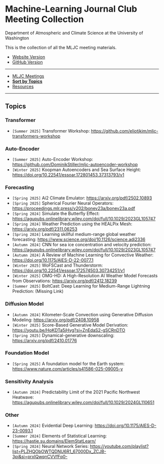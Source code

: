 # Machine-Learning Journal Club Meeting Collection

Department of Atmospheric and Climate Science at the University of Washington

This is the collection of all the MLJC meeting materials.

- [Website Version](<https://nightingale-lzh.github.io/UW-Atmos-MLJC/>)
- [GitHub Version](<https://github.com/Nightingale-LZH/UW-Atmos-MLJC>)

***

- [MLJC Meetings](<readme.md>)
- [**Sort by Topics**](<sort_by_topics.md>)
- [Resources](<recources.md>)

***

## Topics

### Transformer

- `[Summer 2025]` Transformer Workshop: <https://github.com/eliotjkim/mljc-transformers-workshop>

### Auto-Encoder

- `[Summer 2025]` Auto-Encoder Workshop: <https://github.com/DominikStiller/mljc-autoencoder-workshop> 
- `[Winter 2025]` Koopman Autoencoders and Sea Surface Height: <https://doi.org/10.22541/essoar.172801453.37313793/v1>

### Forecasting

- `[Spring 2025]` Ai2 Climate Emulator: <https://arxiv.org/pdf/2502.10893>
- `[Spring 2025]` Spherical Fourier Neural Operators: <https://proceedings.mlr.press/v202/bonev23a/bonev23a.pdf>
- `[Spring 2024]` Simulate the Butterfly Effect: <https://agupubs.onlinelibrary.wiley.com/doi/full/10.1029/2023GL105747>
- `[Spring 2024]` Weather Prediction using the HEALPix Mesh: <https://arxiv.org/pdf/2311.06253>
- `[Spring 2024]` Learning skillful medium-range global weather forecasting: <https://www.science.org/doi/10.1126/science.adi2336>
- `[Autumn 2024]` CNN for sea ice concentration and velocity prediction: <https://agupubs.onlinelibrary.wiley.com/doi/full/10.1029/2023GL105747>
- `[Autumn 2024]` A Review of Machine Learning for Convective Weather: <https://doi.org/10.1175/AIES-D-22-0077.1>
- `[Winter 2025]` WoFSCast and Thunderstorm: <https://doi.org/10.22541/essoar.172574503.30734251/v1>
- `[Winter 2025]` OMG-HD: A High-Resolution AI Weather Model Forecasts from Observations: <https://arxiv.org/pdf/2412.18239>
- `[Summer 2025]` BoltCast: Deep Learning for Medium-Range Lightning Prediction: (Missing Link)

### Diffusion Model

- `[Autumn 2024]` Kilometer-Scale Convection using Generative Diffusion Modeling: <https://arxiv.org/pdf/2408.10958>
- `[Winter 2025]` Score-Based Generative Model Derivation: <https://youtu.be/HoKDTa5jHvg?si=ZnEdaS2-gSCRnDTO>
- `[Spring 2025]` Dynamical-generative downscaling: <https://arxiv.org/pdf/2410.01776>

### Foundation Model

- `[Spring 2025]` A foundation model for the Earth system: <https://www.nature.com/articles/s41586-025-09005-y>

### Sensitivity Analysis

- `[Autumn 2024]` Predictability Limit of the 2021 Pacific Northwest Heatwave: <https://agupubs.onlinelibrary.wiley.com/doi/full/10.1029/2024GL110651>

### Other

- `[Autumn 2024]` Evidential Deep Learning: <https://doi.org/10.1175/AIES-D-23-0093.1>
- `[Summer 2024]` Elements of Statistical Learning: <https://hastie.su.domains/ElemStatLearn/>
- `[Spring 2024]` Neural Network Series: <https://youtube.com/playlist?list=PLZHQObOWTQDNU6R1_67000Dx_ZCJB-3pi&si=prxIQwqnCVVfFq0->